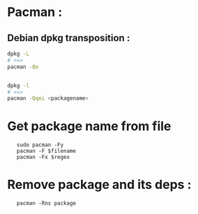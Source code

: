 # Pacman :

## Debian dpkg transposition :
```bash
dpkg -L 
# <=>
pacman -Qo


dpkg -l 
# <=>
pacman -Qqei <packagename>
```

# Get package name from file
```
   sudo pacman -Fy
   pacman -F $filename
   pacman -Fx $regex
```

# Remove package and its deps : 
```
   pacman -Rns package
```
